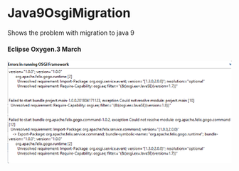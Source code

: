 # Java9OsgiMigration
Shows the problem with migration to java 9

#### Eclipse Oxygen.3 March
 ![Required version problem][eclipse]

[eclipse]: https://raw.githubusercontent.com/Azbesciak/Java9OsgiMigration/master/screenshots/OSGI-problems.png "Eclipse OK"